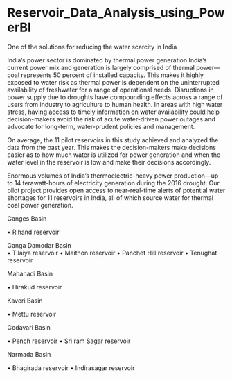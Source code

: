 # Reservoir_Data_Analysis_using_PowerBI
One of the solutions for reducing the water scarcity in India

India’s power sector is dominated by thermal power generation India’s current power mix and generation is largely comprised of thermal power—coal represents 50 percent of installed capacity. This makes it highly exposed to water risk as thermal power is dependent on the uninterrupted availability of freshwater for a range of operational needs. Disruptions in power supply due to droughts have compounding effects across a range of users from industry to agriculture to human health. In areas with high water stress, having access to timely information on water availability could help decision-makers avoid the risk of acute water-driven power outages and advocate for long-term, water-prudent policies and management. 

On average, the 11 pilot reservoirs in this study achieved and analyzed the data from the past year. This makes the decision-makers  make decisions easier as to how much water is utilized for power generation and when the water level in the reservoir  is low and make their decisions accordingly. 

Enormous volumes of India’s thermoelectric-heavy power production—up to 14 terawatt-hours of electricity generation during the 2016 drought.
Our pilot project provides open access to near-real-time alerts of potential water shortages for 11 reservoirs in India, all of which source water for thermal coal power generation. 


Ganges Basin

•	Rihand reservoir

Ganga Damodar Basin  
•	Tilaiya reservoir
•	Maithon reservoir
•	Panchet Hill reservoir
•	Tenughat reservoir

Mahanadi Basin

•	Hirakud reservoir

Kaveri Basin

•	Mettu reservoir

Godavari Basin

•	Pench reservoir
•	Sri ram Sagar  reservoir

Narmada Basin

•	Bhagirada  reservoir
•	Indirasagar reservoir

